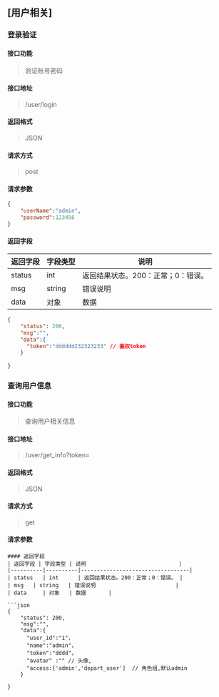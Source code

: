 [用户相关]
-----------
### 登录验证
#### 接口功能
> 验证账号密码
#### 接口地址
> /user/login
#### 返回格式
> JSON
#### 请求方式
> post
#### 请求参数

```json
{
    "userName":"admin",
    "password":123456
}
```
#### 返回字段
| 返回字段 | 字段类型 | 说明                             |
|----------|----------|----------------------------------|
| status   | int      | 返回结果状态。200：正常；0：错误。 |
| msg   | string   | 错误说明                         |
| data     | 对象   | 数据    |

```json
{
    "status": 200,
    "msg":"",
    "data":{
      "token":"dddddd232323233" // 鉴权token
    }
    
}
```

### 查询用户信息
#### 接口功能
> 查询用户相关信息
#### 接口地址
> /user/get_info?token=
#### 返回格式
> JSON
#### 请求方式
> get
#### 请求参数

```
#### 返回字段
| 返回字段 | 字段类型 | 说明                             |
|----------|----------|----------------------------------|
| status   | int      | 返回结果状态。200：正常；0：错误。 |
| msg   | string   | 错误说明                         |
| data     | 对象   | 数据       |
                                 
​```json
{
    "status": 200,
    "msg":"",
    "data":{
      "user_id":"1"，
      "name":"admin"，
      "token":"dddd"，
      "avatar" :"" // 头像,
      "access:['admin','depart_user']  // 角色组,默认admin
    }
    
}
```
